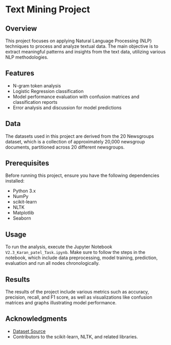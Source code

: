 # Text Mining Project

## Overview
This project focuses on applying Natural Language Processing (NLP) techniques to process and analyze textual data. The main objective is to extract meaningful patterns and insights from the text data, utilizing various NLP methodologies.

## Features
- N-gram token analysis
- Logistic Regression classification
- Model performance evaluation with confusion matrices and classification reports
- Error analysis and discussion for model predictions

## Data
The datasets used in this project are derived from the 20 Newsgroups dataset, which is a collection of approximately 20,000 newsgroup documents, partitioned across 20 different newsgroups.

## Prerequisites
Before running this project, ensure you have the following dependencies installed:
- Python 3.x
- NumPy
- scikit-learn
- NLTK
- Matplotlib
- Seaborn

## Usage
To run the analysis, execute the Jupyter Notebook `V2.3_Karan_patel_Task.ipynb`. Make sure to follow the steps in the notebook, which include data preprocessing, model training, prediction, evaluation and run all nodes chronologically.

## Results
The results of the project include various metrics such as accuracy, precision, recall, and F1 score, as well as visualizations like confusion matrices and graphs illustrating model performance.

## Acknowledgments
- [Dataset Source](http://qwone.com/~jason/20Newsgroups/)
- Contributors to the scikit-learn, NLTK, and related libraries.



